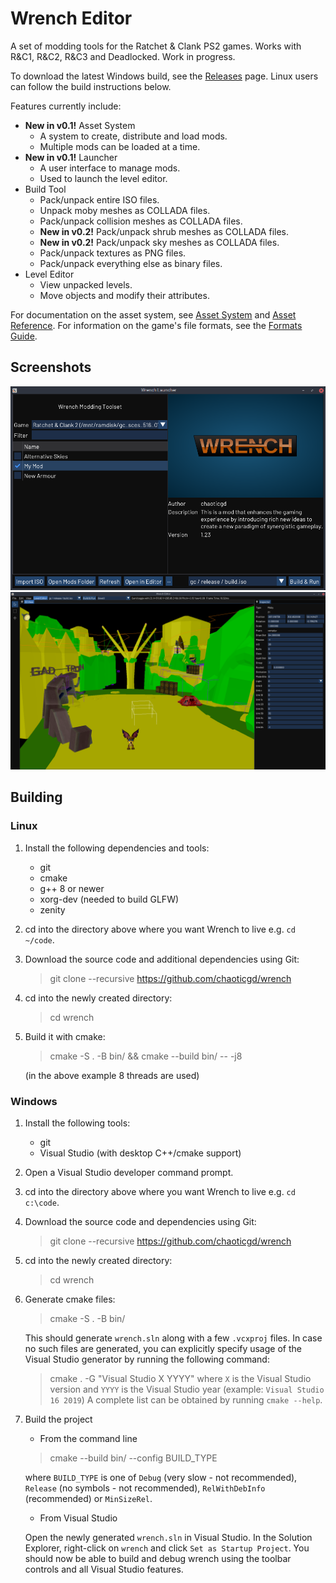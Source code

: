 # Wrench Editor

A set of modding tools for the Ratchet & Clank PS2 games. Works with R&C1, R&C2, R&C3 and Deadlocked. Work in progress.

To download the latest Windows build, see the [Releases](https://github.com/chaoticgd/wrench/releases) page. Linux users can follow the build instructions below.

Features currently include:
- **New in v0.1!** Asset System
	- A system to create, distribute and load mods.
	- Multiple mods can be loaded at a time.
- **New in v0.1!** Launcher
	- A user interface to manage mods.
	- Used to launch the level editor.
- Build Tool
	- Pack/unpack entire ISO files.
	- Unpack moby meshes as COLLADA files.
	- Pack/unpack collision meshes as COLLADA files.
	- **New in v0.2!** Pack/unpack shrub meshes as COLLADA files.
	- **New in v0.2!** Pack/unpack sky meshes as COLLADA files.
	- Pack/unpack textures as PNG files.
	- Pack/unpack everything else as binary files.
- Level Editor
	- View unpacked levels.
	- Move objects and modify their attributes.

For documentation on the asset system, see [Asset System](docs/asset_system.md) and [Asset Reference](docs/asset_reference.md). For information on the game's file formats, see the [Formats Guide](docs/formats_guide.md).

## Screenshots

![Launcher](docs/screenshots/launcher.png)
![Level Editor](docs/screenshots/editor.png)

## Building

### Linux

1.	Install the following dependencies and tools:
	- git
	- cmake
	- g++ 8 or newer
	- xorg-dev (needed to build GLFW)
	- zenity

2.	cd into the directory above where you want Wrench to live e.g. `cd ~/code`.

2.	Download the source code and additional dependencies using Git:
	> git clone --recursive https://github.com/chaoticgd/wrench

3.	cd into the newly created directory:
	> cd wrench

4.	Build it with cmake:
	> cmake -S . -B bin/ && cmake --build bin/ -- -j8
	
	(in the above example 8 threads are used)

### Windows

1.	Install the following tools:
	- git
	- Visual Studio (with desktop C++/cmake support)

2.	Open a Visual Studio developer command prompt.

3.	cd into the directory above where you want Wrench to live e.g. `cd c:\code`.

4.	Download the source code and dependencies using Git:
	> git clone --recursive https://github.com/chaoticgd/wrench

5.	cd into the newly created directory:
	> cd wrench

6.	Generate cmake files:
	> cmake -S . -B bin/

	This should generate `wrench.sln` along with a few `.vcxproj` files. 
	In case no such files are generated, you can explicitly specify usage of the Visual Studio generator by running the following command:
	> cmake . -G "Visual Studio X YYYY"
	where `X` is the Visual Studio version and `YYYY` is the Visual Studio year (example: `Visual Studio 16 2019`)
	A complete list can be obtained by running `cmake --help`.

7.	Build the project
	* From the command line

	> cmake --build bin/ --config BUILD_TYPE

	where `BUILD_TYPE` is one of `Debug` (very slow - not recommended), `Release` (no symbols - not recommended), `RelWithDebInfo` (recommended) or `MinSizeRel`.

	* From Visual Studio
	
	Open the newly generated `wrench.sln` in Visual Studio. In the Solution Explorer, right-click on `wrench` and click `Set as Startup Project`.
	You should now be able to build and debug wrench using the toolbar controls and all Visual Studio features.
